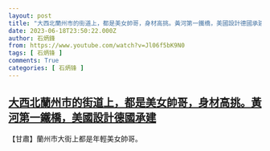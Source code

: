 ```yaml
---
layout: post
title: "大西北蘭州市的街道上，都是美女帥哥，身材高挑。黃河第一鐵橋，美國設計德國承建"
date: 2023-06-18T23:50:22.000Z
author: 石炳鋒
from: https://www.youtube.com/watch?v=Jl06f5bK9N0
tags: [ 石炳锋 ]
comments: True
categories: [ 石炳锋 ]
---
```

<!--1687132222000-->
[大西北蘭州市的街道上，都是美女帥哥，身材高挑。黃河第一鐵橋，美國設計德國承建](https://www.youtube.com/watch?v=Jl06f5bK9N0)
------

<div>
【甘肅】蘭州市大街上都是年輕美女帥哥。
</div>

